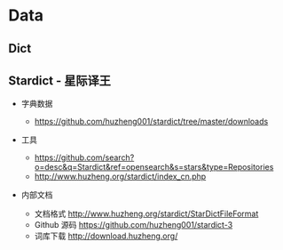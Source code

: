 # Data

## Dict

## Stardict - 星际译王
* 字典数据
  * https://github.com/huzheng001/stardict/tree/master/downloads


* 工具
  * https://github.com/search?o=desc&q=Stardict&ref=opensearch&s=stars&type=Repositories
  * http://www.huzheng.org/stardict/index_cn.php
* 内部文档
  * 文档格式 http://www.huzheng.org/stardict/StarDictFileFormat
  * Github 源码 https://github.com/huzheng001/stardict-3
  * 词库下载 http://download.huzheng.org/
